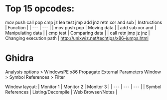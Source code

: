 # Top 15 opcodes:
mov push call pop cmp jz lea test jmp add jnz retn xor and sub
| Instructions | Function |
| --- | --- |
| mov push  pop | Moving data |
| add  sub  xor  and | Manipulating data |
| cmp  test | Comparing data |
| call  retn  jmp  jz  jnz | Changing execution path |
http://unixwiz.net/techtips/x86-jumps.html

# Ghidra
Analysis options > WindowsPE x86 Propagate External Parameters
Window > Symbol References > Filter

Window layout:
| Monitor 1 | Monitor 2 | Monitor 3 |
| --- | --- | --- |
| Symbol References | Listing/Decompile | Web Browser/Notes |

